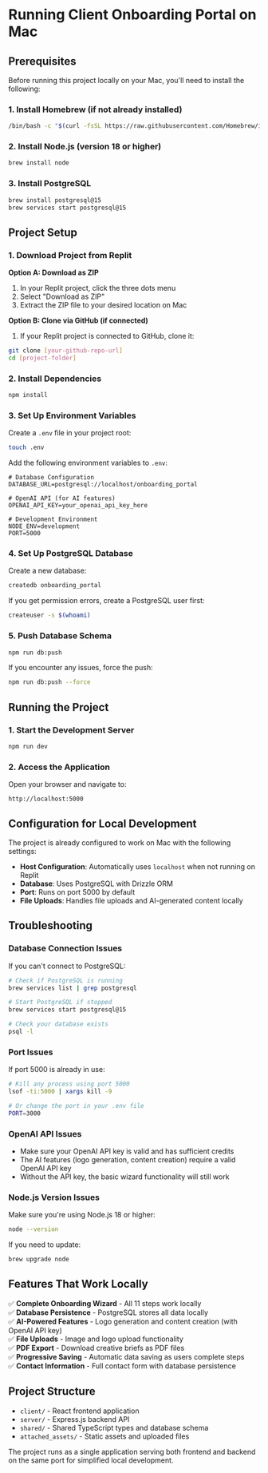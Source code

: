 # Running Client Onboarding Portal on Mac

## Prerequisites

Before running this project locally on your Mac, you'll need to install the following:

### 1. Install Homebrew (if not already installed)
```bash
/bin/bash -c "$(curl -fsSL https://raw.githubusercontent.com/Homebrew/install/HEAD/install.sh)"
```

### 2. Install Node.js (version 18 or higher)
```bash
brew install node
```

### 3. Install PostgreSQL
```bash
brew install postgresql@15
brew services start postgresql@15
```

## Project Setup

### 1. Download Project from Replit

**Option A: Download as ZIP**
1. In your Replit project, click the three dots menu
2. Select "Download as ZIP"
3. Extract the ZIP file to your desired location on Mac

**Option B: Clone via GitHub (if connected)**
1. If your Replit project is connected to GitHub, clone it:
```bash
git clone [your-github-repo-url]
cd [project-folder]
```

### 2. Install Dependencies
```bash
npm install
```

### 3. Set Up Environment Variables

Create a `.env` file in your project root:
```bash
touch .env
```

Add the following environment variables to `.env`:
```
# Database Configuration
DATABASE_URL=postgresql://localhost/onboarding_portal

# OpenAI API (for AI features)
OPENAI_API_KEY=your_openai_api_key_here

# Development Environment
NODE_ENV=development
PORT=5000
```

### 4. Set Up PostgreSQL Database

Create a new database:
```bash
createdb onboarding_portal
```

If you get permission errors, create a PostgreSQL user first:
```bash
createuser -s $(whoami)
```

### 5. Push Database Schema
```bash
npm run db:push
```

If you encounter any issues, force the push:
```bash
npm run db:push --force
```

## Running the Project

### 1. Start the Development Server
```bash
npm run dev
```

### 2. Access the Application
Open your browser and navigate to:
```
http://localhost:5000
```

## Configuration for Local Development

The project is already configured to work on Mac with the following settings:

- **Host Configuration**: Automatically uses `localhost` when not running on Replit
- **Database**: Uses PostgreSQL with Drizzle ORM
- **Port**: Runs on port 5000 by default
- **File Uploads**: Handles file uploads and AI-generated content locally

## Troubleshooting

### Database Connection Issues
If you can't connect to PostgreSQL:
```bash
# Check if PostgreSQL is running
brew services list | grep postgresql

# Start PostgreSQL if stopped
brew services start postgresql@15

# Check your database exists
psql -l
```

### Port Issues
If port 5000 is already in use:
```bash
# Kill any process using port 5000
lsof -ti:5000 | xargs kill -9

# Or change the port in your .env file
PORT=3000
```

### OpenAI API Issues
- Make sure your OpenAI API key is valid and has sufficient credits
- The AI features (logo generation, content creation) require a valid OpenAI API key
- Without the API key, the basic wizard functionality will still work

### Node.js Version Issues
Make sure you're using Node.js 18 or higher:
```bash
node --version
```

If you need to update:
```bash
brew upgrade node
```

## Features That Work Locally

✅ **Complete Onboarding Wizard** - All 11 steps work locally  
✅ **Database Persistence** - PostgreSQL stores all data locally  
✅ **AI-Powered Features** - Logo generation and content creation (with OpenAI API key)  
✅ **File Uploads** - Image and logo upload functionality  
✅ **PDF Export** - Download creative briefs as PDF files  
✅ **Progressive Saving** - Automatic data saving as users complete steps  
✅ **Contact Information** - Full contact form with database persistence

## Project Structure

- `client/` - React frontend application
- `server/` - Express.js backend API
- `shared/` - Shared TypeScript types and database schema
- `attached_assets/` - Static assets and uploaded files

The project runs as a single application serving both frontend and backend on the same port for simplified local development.